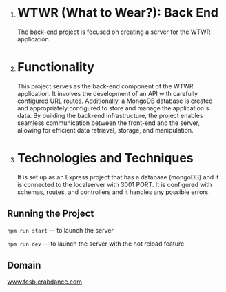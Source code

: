 1. # WTWR (What to Wear?): Back End

   The back-end project is focused on creating a server for the WTWR application.

2. # Functionality

   This project serves as the back-end component of the WTWR application. It involves the development of an API with carefully configured URL routes. Additionally, a MongoDB database is created and appropriately configured to store and manage the application's data. By building the back-end infrastructure, the project enables seamless communication between the front-end and the server, allowing for efficient data retrieval, storage, and manipulation.

3. # Technologies and Techniques
   It is set up as an Express project that has a database (mongoDB) and it is connected to the localserver with 3001 PORT. It is configured with schemas, routes, and controllers and it handles any possible errors.

## Running the Project

`npm run start` — to launch the server

`npm run dev` — to launch the server with the hot reload feature

## Domain

www.fcsb.crabdance.com
